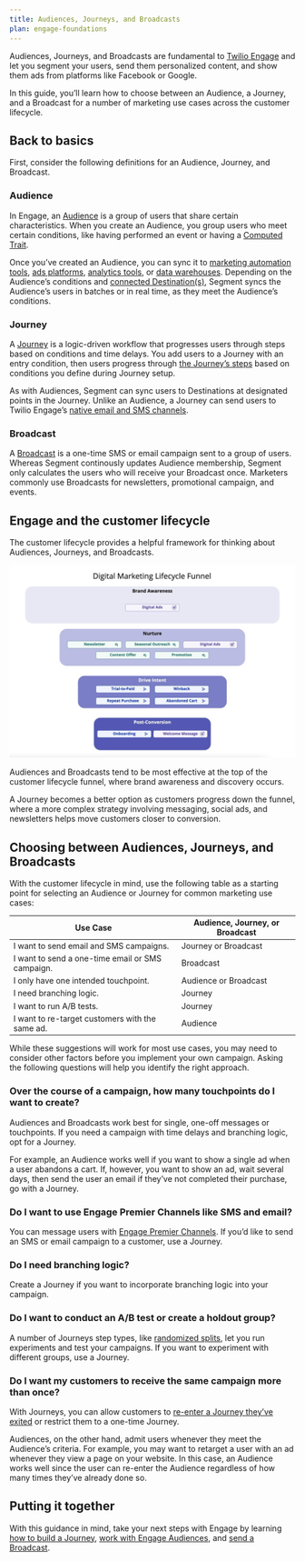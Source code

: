 ```yaml
---
title: Audiences, Journeys, and Broadcasts
plan: engage-foundations
---
```


Audiences, Journeys, and Broadcasts are fundamental to [Twilio Engage](/docs/engage/) and let you segment your users, send them personalized content, and show them ads from platforms like Facebook or Google.

In this guide, you’ll learn how to choose between an Audience, a Journey, and a Broadcast for a number of marketing use cases across the customer lifecycle.

## Back to basics

First, consider the following definitions for an Audience, Journey, and Broadcast.

### Audience

In Engage, an [Audience](/docs/engage/audiences/) is a group of users that share certain characteristics. When you create an Audience, you group users who meet certain conditions, like having performed an event or having a [Computed Trait](/docs/engage/audiences/computed-traits/).

Once you’ve created an Audience, you can sync it to [marketing automation tools](/docs/connections/destinations/catalog/#marketing-automation), [ads platforms](/docs/connections/destinations/catalog/#advertising), [analytics tools](/docs/connections/destinations/catalog/#analytics), or [data warehouses](/docs/connections/storage/warehouses/). Depending on the Audience’s conditions and [connected Destination(s)](/docs/connections/destinations/), Segment syncs the Audience’s users in batches or in real time, as they meet the Audience’s conditions.

### Journey

A [Journey](/docs/engage/journeys/) is a logic-driven workflow that progresses users through steps based on conditions and time delays. You add users to a Journey with an entry condition, then users progress through [the Journey’s steps](/docs/engage/journeys/step-types/) based on conditions you define during Journey setup.

As with Audiences, Segment can sync users to Destinations at designated points in the Journey. Unlike an Audience, a Journey can send users to Twilio Engage’s [native email and SMS channels](/docs/engage/campaigns/).

### Broadcast

A [Broadcast](/docs/engage/campaigns/broadcasts) is a one-time SMS or email campaign sent to a group of users. Whereas Segment continously updates Audience membership, Segment only calculates the users who will receive your Broadcast once. Marketers commonly use Broadcasts for newsletters, promotional campaign, and events.

## Engage and the customer lifecycle

The customer lifecycle provides a helpful framework for thinking about Audiences, Journeys, and Broadcasts.

![A flow chart of the digital marketing lifecyle](images/digital_marketing_lifecyle.png "Digital Marketing Lifecycle Funnel")

Audiences and Broadcasts tend to be most effective at the top of the customer lifecycle funnel, where brand awareness and discovery occurs.

A Journey becomes a better option as customers progress down the funnel, where a more complex strategy involving messaging, social ads, and newsletters helps move customers closer to conversion.

## Choosing between Audiences, Journeys, and Broadcasts

With the customer lifecycle in mind, use the following table as a starting point for selecting an Audience or Journey for common marketing use cases:

| Use Case                                         | Audience, Journey, or Broadcast |
| ------------------------------------------------ | ------------------------------- |
| I want to send email and SMS campaigns.          | Journey or Broadcast            |
| I want to send a one-time email or SMS campaign. | Broadcast                       |
| I only have one intended touchpoint.             | Audience or Broadcast           |
| I need branching logic.                          | Journey                         |
| I want to run A/B tests.                         | Journey                         |
| I want to re-target customers with the same ad.  | Audience                        |


While these suggestions will work for most use cases, you may need to consider other factors before you implement your own campaign. Asking the following questions will help you identify the right approach.

### Over the course of a campaign, how many touchpoints do I want to create?

Audiences and Broadcasts work best for single, one-off messages or touchpoints. If you need a campaign with time delays and branching logic, opt for a Journey.

For example, an Audience works well if you want to show a single ad when a user abandons a cart. If, however, you want to show an ad, wait several days, then send the user an email if they’ve not completed their purchase, go with a Journey.

### Do I want to use Engage Premier Channels like SMS and email?

You can message users with [Engage Premier Channels](/docs/engage/#market-to-customers-with-engage-premier-and-channels). If you’d like to send an SMS or email campaign to a customer, use a Journey.

### Do I need branching logic?

Create a Journey if you want to incorporate branching logic into your campaign.

### Do I want to conduct an A/B test or create a holdout group?

A number of Journeys step types, like [randomized splits](/docs/engage/journeys/step-types/#randomized-splits), let you run experiments and test your campaigns. If you want to experiment with different groups, use a Journey.

### Do I want my customers to receive the same campaign more than once?

With Journeys, you can allow customers to [re-enter a Journey they’ve exited](/docs/engage/journeys/build-journey/#exit-and-re-entry-times) or restrict them to a one-time Journey.

Audiences, on the other hand, admit users whenever they meet the Audience’s criteria. For example, you may want to retarget a user with an ad whenever they view a page on your website. In this case, an Audience works well since the user can re-enter the Audience regardless of how many times they’ve already done so.

## Putting it together

With this guidance in mind, take your next steps with Engage by learning [how to build a Journey](/docs/engage/journeys/build-journey/), [work with Engage Audiences](/docs/engage/audiences/), and [send a Broadcast](/docs/engage/campaigns/broadcasts/).
